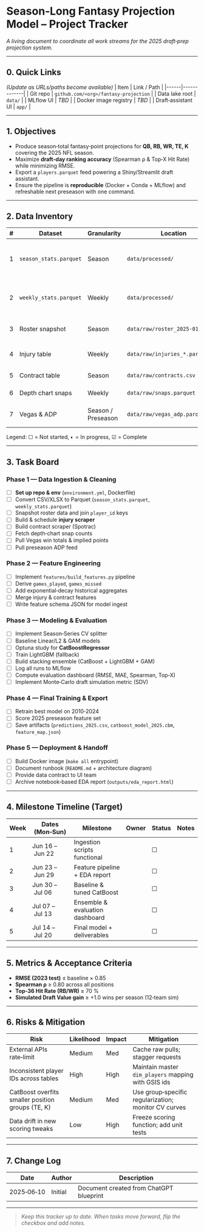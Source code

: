 # Season‑Long Fantasy Projection Model – Project Tracker

_A living document to coordinate all work streams for the 2025 draft‑prep projection system._

---

## 0. Quick Links  
*(Update as URLs/paths become available)*
| Item | Link / Path |
|------|-------------|
| Git repo | `github.com/<org>/fantasy‑projection` |
| Data lake root | `data/` |
| MLflow UI | _TBD_ |
| Docker image registry | _TBD_ |
| Draft‑assistant UI | `app/` |

---

## 1. Objectives
- Produce season‑total fantasy‑point projections for **QB, RB, WR, TE, K** covering the 2025 NFL season.
- Maximize **draft‑day ranking accuracy** (Spearman ρ & Top‑X Hit Rate) while minimizing RMSE.
- Export a `players.parquet` feed powering a Shiny/Streamlit draft assistant.
- Ensure the pipeline is **reproducible** (Docker + Conda + MLflow) and refreshable next preseason with one command.

---

## 2. Data Inventory
| # | Dataset | Granularity | Location | Status | Notes |
|---|---------|------------|----------|--------|-------|
| 1 | `season_stats.parquet` | Season | `data/processed/` | ☐ | Output of build script (total points + *_points fields) |
| 2 | `weekly_stats.parquet` | Weekly | `data/processed/` | ☐ | Needed only for `games_played` & `games_missed` |
| 3 | Roster snapshot | Season | `data/raw/roster_2025‑01‑15.csv` | ☐ | Height, weight, DOB, experience |
| 4 | Injury table | Weekly | `data/raw/injuries_*.parquet` | ☐ | Scrape DraftSharks / PFR |
| 5 | Contract table | Season | `data/raw/contracts.csv` | ☐ | Spotrac scrape |
| 6 | Depth chart snaps | Weekly | `data/raw/snaps.parquet` | ☐ | FantasyLife API |
| 7 | Vegas & ADP | Season / Preseason | `data/raw/vegas_adp.parquet` | ☐ | Sportsbook & Underdog APIs |

Legend: ☐ = Not started, ◐ = In progress, ☑ = Complete

---

## 3. Task Board

### Phase 1 — Data Ingestion & Cleaning
- [ ] **Set up repo & env** (`environment.yml`, Dockerfile)
- [ ] Convert CSV/XLSX to Parquet (`season_stats.parquet`, `weekly_stats.parquet`)
- [ ] Snapshot roster data and join `player_id` keys
- [ ] Build & schedule **injury scraper**
- [ ] Build contract scraper (Spotrac)
- [ ] Fetch depth‑chart snap counts
- [ ] Pull Vegas win totals & implied points
- [ ] Pull preseason ADP feed

### Phase 2 — Feature Engineering
- [ ] Implement `features/build_features.py` pipeline
- [ ] Derive `games_played`, `games_missed`
- [ ] Add exponential‑decay historical aggregates
- [ ] Merge injury & contract features
- [ ] Write feature schema JSON for model ingest

### Phase 3 — Modeling & Evaluation
- [ ] Implement Season‑Series CV splitter
- [ ] Baseline Linear/L2 & GAM models
- [ ] Optuna study for **CatBoostRegressor**
- [ ] Train LightGBM (fallback)
- [ ] Build stacking ensemble (CatBoost + LightGBM + GAM)
- [ ] Log all runs to MLflow
- [ ] Compute evaluation dashboard (RMSE, MAE, Spearman, Top‑X)
- [ ] Implement Monte‑Carlo draft simulation metric (SDV)

### Phase 4 — Final Training & Export
- [ ] Retrain best model on 2010‑2024
- [ ] Score 2025 preseason feature set
- [ ] Save artifacts (`predictions_2025.csv`, `catboost_model_2025.cbm`, `feature_map.json`)

### Phase 5 — Deployment & Handoff
- [ ] Build Docker image (`make all` entrypoint)
- [ ] Document runbook (`README.md` + architecture diagram)
- [ ] Provide data contract to UI team
- [ ] Archive notebook‑based EDA report (`outputs/eda_report.html`)

---

## 4. Milestone Timeline (Target)
| Week | Dates (Mon‑Sun) | Milestone | Owner | Status | Notes |
|------|-----------------|-----------|-------|--------|-------|
| 1 | Jun 16 – Jun 22 | Ingestion scripts functional | | ☐ | |
| 2 | Jun 23 – Jun 29 | Feature pipeline + EDA report | | ☐ | |
| 3 | Jun 30 – Jul 06 | Baseline & tuned CatBoost | | ☐ | |
| 4 | Jul 07 – Jul 13 | Ensemble & evaluation dashboard | | ☐ | |
| 5 | Jul 14 – Jul 20 | Final model + deliverables | | ☐ | |

---

## 5. Metrics & Acceptance Criteria
- **RMSE (2023 test)** ≤ baseline × 0.85
- **Spearman ρ** ≥ 0.80 across all positions
- **Top‑36 Hit Rate (RB/WR)** ≥ 70 %
- **Simulated Draft Value gain** ≥ +1.0 wins per season (12‑team sim)

---

## 6. Risks & Mitigation
| Risk | Likelihood | Impact | Mitigation |
|------|------------|--------|-----------|
| External APIs rate‑limit | Medium | Med | Cache raw pulls; stagger requests |
| Inconsistent player IDs across tables | High | High | Maintain master `dim_players` mapping with GSIS ids |
| CatBoost overfits smaller position groups (TE, K) | Medium | Med | Use group‑specific regularization; monitor CV curves |
| Data drift in new scoring tweaks | Low | High | Freeze scoring function; add unit tests |

---

## 7. Change Log
| Date | Author | Description |
|------|--------|-------------|
| 2025‑06‑10 | Initial | Document created from ChatGPT blueprint |

---

> _Keep this tracker up to date. When tasks move forward, flip the checkbox and add notes._

